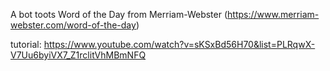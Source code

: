 A bot toots Word of the Day from Merriam-Webster (https://www.merriam-webster.com/word-of-the-day)

tutorial: https://www.youtube.com/watch?v=sKSxBd56H70&list=PLRqwX-V7Uu6byiVX7_Z1rclitVhMBmNFQ

